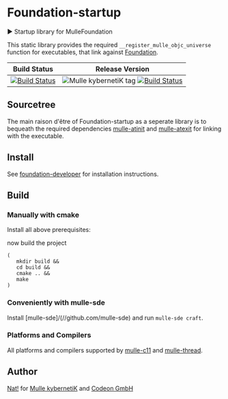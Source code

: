 # Foundation-startup

▶️ Startup library for MulleFoundation

This static library provides the required `__register_mulle_objc_universe`
function for executables, that link against
[Foundation](https://github.com/mulle-objc/Foundation).


Build Status | Release Version
-------------|-----------------------------------
[![Build Status](https://travis-ci.org/mulle-objc/Foundation-startup.svg)](https://travis-ci.org/mulle-objc/mulle-objc) | ![Mulle kybernetiK tag](https://img.shields.io/github/tag/mulle-objc/Foundation-startup.svg) [![Build Status](https://travis-ci.org/mulle-objc/Foundation-startup.svg?branch=release)](https://travis-ci.org/mulle-objc/Foundation-startup)


## Sourcetree

The main raison d'être of Foundation-startup as a
seperate library is to bequeath the required dependencies
[mulle-atinit](//github.com/mulle-core/mulle-atinit) and
[mulle-atexit](//github.com/mulle-core/mulle-atexit) for linking with the
executable.


## Install

See [foundation-developer](//github.com/MulleFoundation/foundation-developer) for
installation instructions.


## Build

### Manually with cmake

Install all above prerequisites:

now build the project

```
(
   mkdir build &&
   cd build &&
   cmake .. &&
   make
)
```

### Conveniently with mulle-sde

Install [mulle-sde]/(//github.com/mulle-sde) and run `mulle-sde craft`.


### Platforms and Compilers

All platforms and compilers supported by
[mulle-c11](//github.com/mulle-c/mulle-c11/) and
[mulle-thread](//github.com/mulle-concurrent/mulle-thread/).


## Author

[Nat!](//www.mulle-kybernetik.com/weblog) for
[Mulle kybernetiK](//www.mulle-kybernetik.com) and
[Codeon GmbH](//www.codeon.de)
